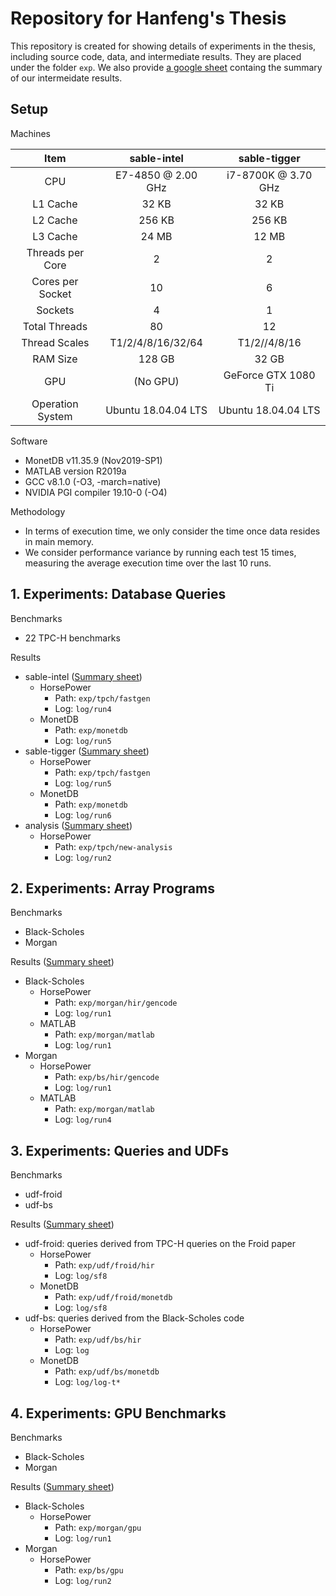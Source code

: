 # Repository for Hanfeng's Thesis

This repository is created for showing details of experiments in the thesis,
including source code, data, and intermediate results.
They are placed under the folder `exp`.
We also provide [a google sheet](https://docs.google.com/spreadsheets/d/1h9GHvkmiJ0Vbp6Le4HQdXxawH5fOy-eXT7ov7EwsLIE/edit?usp=sharing)
containg the summary of our intermeidate results.


## Setup

Machines

| Item            | sable-intel             | sable-tigger            |
| :-------------: | :---------------------: | :---------------------: | 
| CPU             | E7-4850 @ 2.00 GHz      | i7-8700K @ 3.70 GHz     |
| L1 Cache        | 32 KB                   | 32 KB                   |
| L2 Cache        | 256 KB                  | 256 KB                  |
| L3 Cache        | 24 MB                   | 12 MB                   |
| Threads per Core| 2                       | 2                       |
| Cores per Socket| 10                      | 6                       |
| Sockets         | 4                       | 1                       |
| Total Threads   | 80                      | 12                      |
| Thread Scales   | T1/2/4/8/16/32/64       | T1/2//4/8/16            |
| RAM Size        | 128 GB                  | 32 GB                   |
| GPU             | (No GPU)                | GeForce GTX 1080 Ti     |
| Operation System| Ubuntu 18.04.04 LTS     | Ubuntu 18.04.04 LTS     |


Software

- MonetDB v11.35.9 (Nov2019-SP1)
- MATLAB version R2019a
- GCC v8.1.0 (-O3, -march=native)
- NVIDIA PGI compiler 19.10-0 (-O4)


Methodology

- In terms of execution time, we only consider the time once data resides in
  main memory.
- We consider performance variance by running each test 15 times, measuring the
  average execution time over the last 10 runs.


## 1. Experiments: Database Queries

Benchmarks

- 22 TPC-H benchmarks

Results

* sable-intel ([Summary sheet](https://docs.google.com/spreadsheets/d/1h9GHvkmiJ0Vbp6Le4HQdXxawH5fOy-eXT7ov7EwsLIE/edit#gid=1003938004))
    - HorsePower
        + Path: `exp/tpch/fastgen`
        + Log: `log/run4`
    - MonetDB
        + Path: `exp/monetdb`
        + Log: `log/run5`
* sable-tigger ([Summary sheet](https://docs.google.com/spreadsheets/d/1h9GHvkmiJ0Vbp6Le4HQdXxawH5fOy-eXT7ov7EwsLIE/edit#gid=2098237371))
    - HorsePower
        + Path: `exp/tpch/fastgen`
        + Log: `log/run5`
    - MonetDB
        + Path: `exp/monetdb`
        + Log: `log/run6`
* analysis ([Summary sheet](https://docs.google.com/spreadsheets/d/1h9GHvkmiJ0Vbp6Le4HQdXxawH5fOy-eXT7ov7EwsLIE/edit#gid=1434279808))
    - HorsePower
        + Path: `exp/tpch/new-analysis`
        + Log: `log/run2`


## 2. Experiments: Array Programs

Benchmarks

- Black-Scholes
- Morgan

Results ([Summary sheet](https://docs.google.com/spreadsheets/d/1h9GHvkmiJ0Vbp6Le4HQdXxawH5fOy-eXT7ov7EwsLIE/edit#gid=0))

* Black-Scholes
  - HorsePower
      + Path: `exp/morgan/hir/gencode`
      + Log: `log/run1`
  - MATLAB
      + Path: `exp/morgan/matlab`
      + Log: `log/run1`
* Morgan
  - HorsePower
      + Path: `exp/bs/hir/gencode`
      + Log: `log/run1`
  - MATLAB
      + Path: `exp/morgan/matlab`
      + Log: `log/run4`


## 3. Experiments: Queries and UDFs

Benchmarks

- udf-froid
- udf-bs

Results ([Summary sheet](https://docs.google.com/spreadsheets/d/1-V5bIV2EtWUS8g26YMDidXljymy_3pA0GJMh6v70wOY/edit#gid=1173154133))

* udf-froid: queries derived from TPC-H queries on the Froid paper
  - HorsePower
      + Path: `exp/udf/froid/hir`
      + Log: `log/sf8`
  - MonetDB
      + Path: `exp/udf/froid/monetdb`
      + Log: `log/sf8`
* udf-bs: queries derived from the Black-Scholes code
  - HorsePower
      + Path: `exp/udf/bs/hir`
      + Log: `log`
  - MonetDB
      + Path: `exp/udf/bs/monetdb`
      + Log: `log/log-t*`


## 4. Experiments: GPU Benchmarks

Benchmarks

- Black-Scholes
- Morgan

Results ([Summary sheet](https://docs.google.com/spreadsheets/d/1h9GHvkmiJ0Vbp6Le4HQdXxawH5fOy-eXT7ov7EwsLIE/edit#gid=1240442184))

* Black-Scholes
  - HorsePower
      + Path: `exp/morgan/gpu`
      + Log: `log/run1`
* Morgan
  - HorsePower
      + Path: `exp/bs/gpu`
      + Log: `log/run2`

